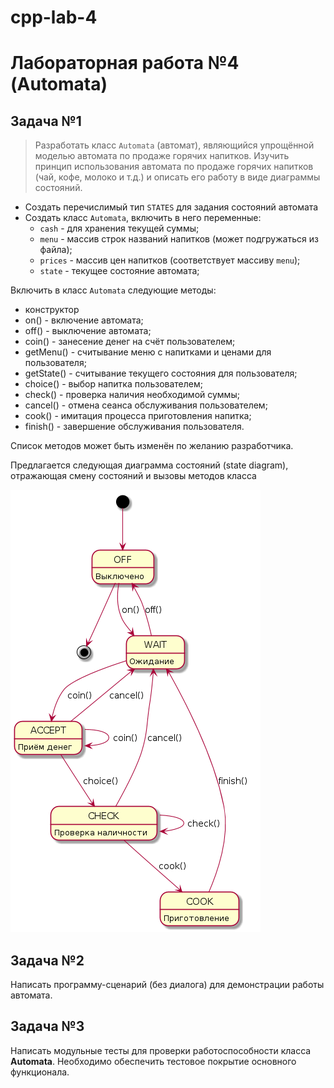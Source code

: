 # cpp-lab-4
# Лабораторная работа №4 (Automata)

## Задача №1

> Разработать класс `Automata` (автомат), являющийся упрощённой моделью автомата по продаже горячих напитков.
Изучить принцип использования автомата по продаже горячих напитков (чай, кофе, молоко и т.д.) и описать его работу в виде диаграммы состояний.

- Создать перечислимый тип `STATES` для задания состояний автомата
- Создать класс `Automata`, включить в него переменные:
  - `cash` - для хранения текущей суммы; 
  - `menu` - массив строк названий напитков (может подгружаться из файла); 
  - `prices` - массив цен напитков (соответствует массиву `menu`); 
  - `state` - текущее состояние автомата;

Включить в класс `Automata` следующие методы:

- конструктор
- on() - включение автомата;
- off() - выключение автомата;
- coin() - занесение денег на счёт пользователем;
- getMenu() - считывание меню с напитками и ценами для пользователя;
- getState() - считывание текущего состояния для пользователя;
- choice() - выбор напитка пользователем;
- check() - проверка наличия необходимой суммы;
- cancel() - отмена сеанса обслуживания пользователем;
- cook() - имитация процесса приготовления напитка;
- finish() - завершение обслуживания пользователя.

Список методов может быть изменён по желанию разработчика.

Предлагается следующая диаграмма состояний (state diagram), отражающая смену состояний и вызовы методов класса

<img src="img/automata.png">

## Задача №2

Написать программу-сценарий (без диалога) для демонстрации работы автомата.


## Задача №3

Написать модульные тесты для проверки работоспособности класса **Automata**. Необходимо обеспечить тестовое покрытие основного функционала.